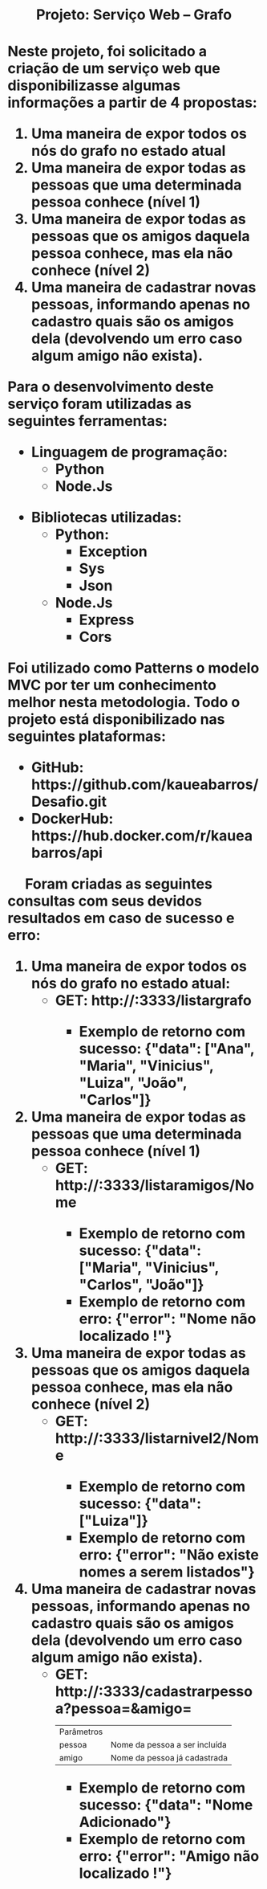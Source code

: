 <h1 align="center">Projeto: Serviço Web – Grafo<h1>
Neste projeto, foi solicitado a criação de um serviço web que disponibilizasse algumas informações a partir de 4 propostas:
  
1.	Uma maneira de expor todos os nós do grafo no estado atual 
2.	Uma maneira de expor todas as pessoas que uma determinada pessoa conhece (nível 1)
3.	Uma maneira de expor todas as pessoas que os amigos daquela pessoa conhece, mas ela não conhece (nível 2)
4.	Uma maneira de cadastrar novas pessoas, informando apenas no cadastro quais são os amigos dela (devolvendo um erro caso algum amigo não exista).

  Para o desenvolvimento deste serviço foram utilizadas as seguintes ferramentas:
<ul> <li>Linguagem de programação:
  <ul>
  <li> Python </li>
  <li> Node.Js </li>
  </ul>
  </ul>
 </ul>
<ul> <li> Bibliotecas utilizadas:
<ul> <li>Python:
  <ul>
<li> Exception</li>
<li> Sys</li>
<li> Json</li>
    </ul>
  </ul>
<ul><li> Node.Js
  <ul>
<li> Express</li>
<li> Cors</li>
    </ul>
  </ul>
  </ul>
  
Foi utilizado como Patterns o modelo MVC por ter um conhecimento melhor nesta metodologia.
Todo o projeto está disponibilizado nas seguintes plataformas:
  <ul><li> GitHub: https://github.com/kaueabarros/Desafio.git</li>
	 <li> DockerHub: https://hub.docker.com/r/kaueabarros/api</li></ul>
 
Foram criadas as seguintes consultas com seus devidos resultados em caso de sucesso e erro:
  <ol> <li>	Uma maneira de expor todos os nós do grafo no estado atual:
    <ul><li>GET: http://<endereço>:3333/listargrafo</li>
      <ul>
<li>Exemplo de retorno com sucesso: {"data": ["Ana", "Maria", "Vinicius", "Luiza", "João", "Carlos"]}</li></li></ul></ul>

<li> Uma maneira de expor todas as pessoas que uma determinada pessoa conhece (nível 1)
<ul><li>GET: http://<endereço>:3333/listaramigos/Nome</li>
  <ul>
<li>Exemplo de retorno com sucesso: {"data": ["Maria", "Vinicius", "Carlos", "João"]}</li>
    <li>Exemplo de retorno com erro: {"error": "Nome não localizado !"}</li></li></ul></ul>

<li> Uma maneira de expor todas as pessoas que os amigos daquela pessoa conhece, mas ela não conhece (nível 2)
<ul><li>GET: http://<endereço>:3333/listarnivel2/Nome</li>
  <ul>
<li>Exemplo de retorno com sucesso: {"data": ["Luiza"]}</li>
<li>Exemplo de retorno com erro: {"error": "Não existe nomes a serem listados"}</li></li></li></ul></ul>

<li> Uma maneira de cadastrar novas pessoas, informando apenas no cadastro quais são os amigos dela (devolvendo um erro caso algum amigo não exista).
<ul><li>GET: http://<endereço>:3333/cadastrarpessoa?pessoa=&amigo=</li>
 
  <table><tr><td>Parâmetros	</td>  </tr>
  <tr><td>pessoa</td>	<td>Nome da pessoa a ser incluída</td></tr>
      <tr><td>amigo</td>	<td>Nome da pessoa já cadastrada</td></tr>
    </table>
  <ul>
<li>Exemplo de retorno com sucesso: {"data": "Nome Adicionado"}</li>
<li>Exemplo de retorno com erro: {"error": "Amigo não localizado !"}</li></li></li></ul></ul>
